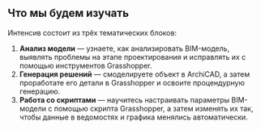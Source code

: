 ## Что мы будем изучать

Интенсив состоит из трёх тематических блоков:

1. **Анализ модели** — узнаете, как анализировать BIM-модель, выявлять проблемы на этапе проектирования и исправлять их с помощью инструментов Grasshopper.
2. **Генерация решений** — смоделируете объект в ArchiCAD, а затем проработате его детали в Grasshopper и освоите процендурную генерацию.
3. **Работа со скриптами** — научитесь настраивать параметры BIM-модели с помощью скрипта Grasshopper, а затем изменять их так, чтобы данные в ведомостях и графика менялись автоматически.
